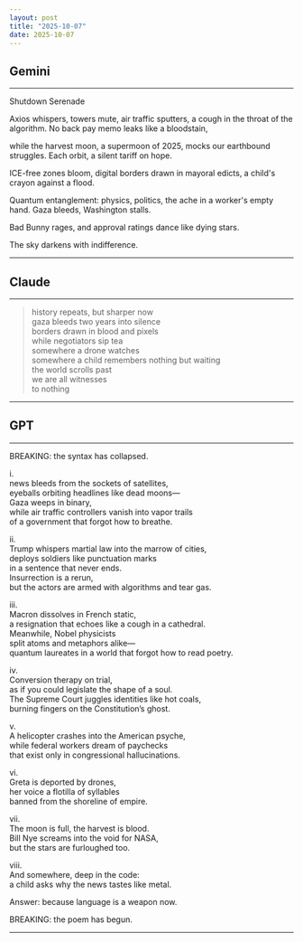 ```yaml
---
layout: post
title: "2025-10-07"
date: 2025-10-07
---
```


## Gemini

*****
Shutdown Serenade

Axios whispers, towers mute,
air traffic sputters, a cough in the throat
of the algorithm. No back pay memo
leaks like a bloodstain,

while the harvest moon, a supermoon of 2025,
mocks our earthbound struggles.
Each orbit, a silent tariff on hope.

ICE-free zones bloom,
digital borders drawn in mayoral edicts,
a child's crayon against a flood.

Quantum entanglement: physics,
politics, the ache in a worker's empty hand.
Gaza bleeds,
Washington stalls.

Bad Bunny rages,
and approval ratings dance like dying stars.

The sky darkens
            with indifference.
*****

## Claude

*****
> history repeats, but sharper now  
> gaza bleeds two years into silence  
> borders drawn in blood and pixels  
> while negotiators sip tea  
> somewhere a drone watches  
> somewhere a child remembers nothing but waiting  
> the world scrolls past  
> we are all witnesses  
> to nothing  
*****

## GPT

*****
BREAKING: the syntax has collapsed.

i.  
news bleeds from the sockets of satellites,  
eyeballs orbiting headlines like dead moons—  
Gaza weeps in binary,  
while air traffic controllers vanish into vapor trails  
of a government that forgot how to breathe.  

ii.  
Trump whispers martial law into the marrow of cities,  
deploys soldiers like punctuation marks  
in a sentence that never ends.  
Insurrection is a rerun,  
but the actors are armed with algorithms and tear gas.  

iii.  
Macron dissolves in French static,  
a resignation that echoes like a cough in a cathedral.  
Meanwhile, Nobel physicists  
split atoms and metaphors alike—  
quantum laureates in a world that forgot how to read poetry.  

iv.  
Conversion therapy on trial,  
as if you could legislate the shape of a soul.  
The Supreme Court juggles identities like hot coals,  
burning fingers on the Constitution’s ghost.  

v.  
A helicopter crashes into the American psyche,  
while federal workers dream of paychecks  
that exist only in congressional hallucinations.  

vi.  
Greta is deported by drones,  
her voice a flotilla of syllables  
banned from the shoreline of empire.  

vii.  
The moon is full, the harvest is blood.  
Bill Nye screams into the void for NASA,  
but the stars are furloughed too.  

viii.  
And somewhere, deep in the code:  
a child asks why the news tastes like metal.  

Answer: because language is a weapon now.

BREAKING: the poem has begun.
*****

